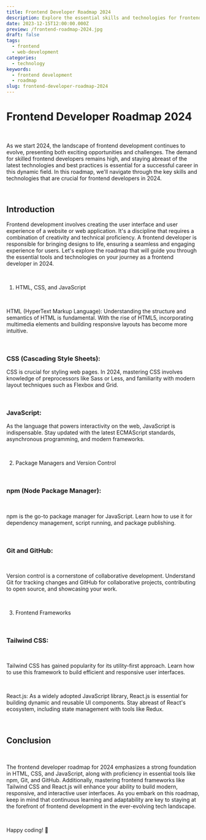 ```yaml
---
title: Frontend Developer Roadmap 2024
description: Explore the essential skills and technologies for frontend developers in 2024.
date: 2023-12-15T12:00:00.000Z
preview: /frontend-roadmap-2024.jpg
draft: false
tags:
  - frontend
  - web-development
categories:
  - technology
keywords:
  - frontend development
  - roadmap
slug: frontend-developer-roadmap-2024
---
```


# Frontend Developer Roadmap 2024

&nbsp;<br>

As we start 2024, the landscape of frontend development continues to evolve, presenting both exciting opportunities and challenges. The demand for skilled frontend developers remains high, and staying abreast of the latest technologies and best practices is essential for a successful career in this dynamic field. In this roadmap, we'll navigate through the key skills and technologies that are crucial for frontend developers in 2024.

&nbsp;<br>

## Introduction

Frontend development involves creating the user interface and user experience of a website or web application. It's a discipline that requires a combination of creativity and technical proficiency. A frontend developer is responsible for bringing designs to life, ensuring a seamless and engaging experience for users. Let's explore the roadmap that will guide you through the essential tools and technologies on your journey as a frontend developer in 2024.

&nbsp;<br>

1. HTML, CSS, and JavaScript

&nbsp;<br>

HTML (HyperText Markup Language):
Understanding the structure and semantics of HTML is fundamental. With the rise of HTML5, incorporating multimedia elements and building responsive layouts has become more intuitive.

&nbsp;<br>

### CSS (Cascading Style Sheets):

CSS is crucial for styling web pages. In 2024, mastering CSS involves knowledge of preprocessors like Sass or Less, and familiarity with modern layout techniques such as Flexbox and Grid.

&nbsp;<br>

### JavaScript:

As the language that powers interactivity on the web, JavaScript is indispensable. Stay updated with the latest ECMAScript standards, asynchronous programming, and modern frameworks.

&nbsp;<br>

2. Package Managers and Version Control

&nbsp;<br>

### npm (Node Package Manager):

&nbsp;<br>

npm is the go-to package manager for JavaScript. Learn how to use it for dependency management, script running, and package publishing.

&nbsp;<br>

### Git and GitHub:

&nbsp;<br>

Version control is a cornerstone of collaborative development. Understand Git for tracking changes and GitHub for collaborative projects, contributing to open source, and showcasing your work.

&nbsp;<br>

3. Frontend Frameworks

&nbsp;<br>

### Tailwind CSS:

&nbsp;<br>

Tailwind CSS has gained popularity for its utility-first approach. Learn how to use this framework to build efficient and responsive user interfaces.

&nbsp;<br>

React.js:
As a widely adopted JavaScript library, React.js is essential for building dynamic and reusable UI components. Stay abreast of React's ecosystem, including state management with tools like Redux.

&nbsp;<br>

## Conclusion

&nbsp;<br>

The frontend developer roadmap for 2024 emphasizes a strong foundation in HTML, CSS, and JavaScript, along with proficiency in essential tools like npm, Git, and GitHub. Additionally, mastering frontend frameworks like Tailwind CSS and React.js will enhance your ability to build modern, responsive, and interactive user interfaces. As you embark on this roadmap, keep in mind that continuous learning and adaptability are key to staying at the forefront of frontend development in the ever-evolving tech landscape.

&nbsp;<br>

Happy coding! 🚀
